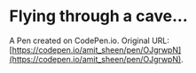 # Flying through a cave...

A Pen created on CodePen.io. Original URL: [https://codepen.io/amit_sheen/pen/OJgrwpN](https://codepen.io/amit_sheen/pen/OJgrwpN).

